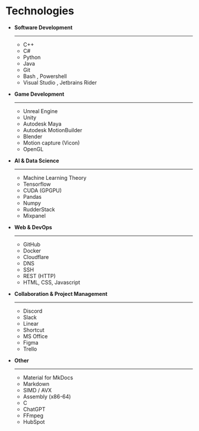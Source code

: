 # Technologies

<div class="grid cards" markdown>

- **Software Development**

    ---

    - C++
    - C#
    - Python
    - Java
    - Git
    - Bash , Powershell
    - Visual Studio , Jetbrains Rider

- **Game Development**

    ---

    - Unreal Engine
    - Unity
    - Autodesk Maya
    - Autodesk MotionBuilder
    - Blender
    - Motion capture (Vicon)
    - OpenGL

- **AI & Data Science**

    ---

    - Machine Learning Theory
    - Tensorflow
    - CUDA (GPGPU)
    - Pandas
    - Numpy
    - RudderStack
    - Mixpanel

- **Web & DevOps**

    ---

    - GitHub
    - Docker
    - Cloudflare
    - DNS
    - SSH
    - REST (HTTP)
    - HTML, CSS, Javascript

- **Collaboration & Project Management**

    ---

    - Discord
    - Slack
    - Linear
    - Shortcut
    - MS Office
    - Figma
    - Trello

- **Other**

    ---

    - Material for MkDocs
    - Markdown
    - SIMD / AVX
    - Assembly (x86-64)
    - C
    - ChatGPT
    - FFmpeg
    - HubSpot

</div>
